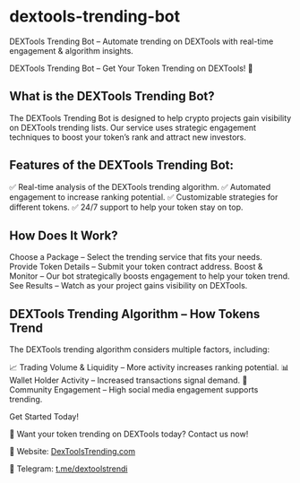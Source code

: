 # dextools-trending-bot
DEXTools Trending Bot – Automate trending on DEXTools with real-time engagement &amp; algorithm insights. 

DEXTools Trending Bot – Get Your Token Trending on DEXTools! 🚀

## What is the DEXTools Trending Bot?

The DEXTools Trending Bot is designed to help crypto projects gain visibility on DEXTools trending lists. Our service uses strategic engagement techniques to boost your token’s rank and attract new investors.

## Features of the DEXTools Trending Bot:

✅ Real-time analysis of the DEXTools trending algorithm.
✅ Automated engagement to increase ranking potential.
✅ Customizable strategies for different tokens.
✅ 24/7 support to help your token stay on top.

## How Does It Work?

Choose a Package – Select the trending service that fits your needs.
Provide Token Details – Submit your token contract address.
Boost & Monitor – Our bot strategically boosts engagement to help your token trend.
See Results – Watch as your project gains visibility on DEXTools.

## DEXTools Trending Algorithm – How Tokens Trend

The DEXTools trending algorithm considers multiple factors, including:

📈 Trading Volume & Liquidity – More activity increases ranking potential.
📊 Wallet Holder Activity – Increased transactions signal demand.
🔄 Community Engagement – High social media engagement supports trending.

Get Started Today!

🚀 Want your token trending on DEXTools today? Contact us now!

📩 Website: [DexToolsTrending.com](https://dextoolstrending.com)

📢 Telegram: [t.me/dextoolstrendi](https://t.me/dextoolstrendingcom)

